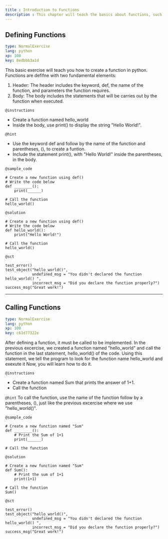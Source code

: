```yaml
---
title : Introduction to Functions
description : This chapter will teach the basics about functions, such as defining and calling functions
---
```

## Defining Functions

```yaml
type: NormalExercise
lang: python
xp: 100
key: 8edbbb3a1d
```
This basic exercise will teach you how to create a function in python. 
Functions are defifne with two fundamental elements:

1. Header:
   The header includes the keyword, def, the name of the function, and parameters the function requires.
2. Body:
   The body includes the statements that will be carries out by the function when executed.
  
`@instructions`
- Create a function named hello_world
- Inside the body, use print() to display the string "Hello World!".

`@hint`
- Use the keyword def and follow by the name of the function and parentheses, (), to create a funtion. 
- Include the statement print(), with "Hello World!" inside the parentheses, in the body.

`@sample_code`
```{python}
# Create a new function using def()
# Write the code below
def ________():
    print(______)
    
# Call the function
hello_world()
```

`@solution`
```{python}
# Create a new function using def()
# Write the code below
def hello_world():
    print("Hello World!")
    
# Call the function
hello_world()
```

`@sct`
```{python}
test_error()
test_object("hello_world()",
            undefined_msg = "You didn't declared the function hello_world() ",
            incorrect_msg = "Did you declare the function properly?")
success_msg("Great work!")
```
---
## Calling Functions

```yaml
type: NormalExercise
lang: python
xp: 100
key: c61d77322e
```
After defining a function, it must be called to be implemented. 
In the previous excercise, we created a function named "hello_world" and call the function in the last statement, hello_world() of the code. 
Using this statement, we tell the program to look for the function name hello_world and exexute it
Now, you will learn how to do it.
  
`@instructions`
- Create a function named Sum that prints the answer of 1+1.
- Call the function

`@hint`
To call the function, use the name of the function follow by a parentheses, (), just like the previous excercise where we use "hello_world()".

`@sample_code`
```{python}
# Create a new function named "Sum"
def ________():
    # Print the Sum of 1+1
    print(______)
  
# Call the function 

```

`@solution`
```{python}
# Create a new function named "Sum"
def Sum():
    # Print the sum of 1+1
    print(1+1)
  
# Call the function 
Sum()
```

`@sct`
```{python}
test_error()
test_object("hello_world()",
            undefined_msg = "You didn't declared the function hello_world() ",
            incorrect_msg = "Did you declare the function properly?")
success_msg("Great work!")
```
